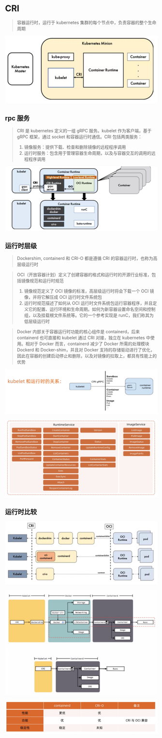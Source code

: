 # CRI

> 容器运行时，运行于 kubernetes 集群的每个节点中，负责容器的整个生命周期

![](media/16635408397325/16635409146671.jpg)

## rpc 服务

> CRI 是 kubernetes 定义的一组 gRPC 服务。kubelet 作为客户端，基于 gRPC 框架，通过 socket 和容器运行时通信。CRI 包括两类服务：
> 1. 镜像服务：提供下载、检查和删除镜像的远程程序调用
> 2. 运行时服务：包含用于管理容器生命周期，以及与容器交互的调用的远程程序调用

![](media/16635408397325/16635411005970.jpg)

## 运行时层级

> Dockershim, containerd 和 CRI-O 都是遵循 CRI 的容器运行时，也称为高层级运行时

> OCI（开放容器计划）定义了创建容器的格式和运行时的开源行业标准，包括镜像规范和运行时规范
> 1. 镜像规范定义了 OCI 镜像的标准，高层级运行时将会下载一个 OCI 镜像，并将它解压成 OCI 运行时文件系统包
> 2. 运行时规范描述了如何从 OCI 运行时文件系统包运行容器程序，并且定义它的配置、运行环境和生命周期。如何为新容器设置命名空间和控制组，以及挂载根文件系统等。它的一个参考实现是 runC，我们称其为低层级运行时

> Docker 内部关于容器运行时功能的核心组件是 containerd，后来 containerd 也可直接和 kubelet 通过 CRI 对接，独立在 kubernetes 中使用。相对于 Docker 而言，containerd 减少了 Docker 所需的处理模块 Dockerd 和 Docker-shim，并且对 Docker 支持的存储驱动进行了优化，因此在容器的创建启动停止和删除，以及对镜像的拉取上，都具有性能上的优势

![](media/16635408397325/16635419942216.jpg)

![](media/16635408397325/16635420162623.jpg)

## 运行时比较

![](media/16635408397325/16635420679085.jpg)

![](media/16635408397325/16635420863879.jpg)

![](media/16635408397325/16635422271099.jpg)
